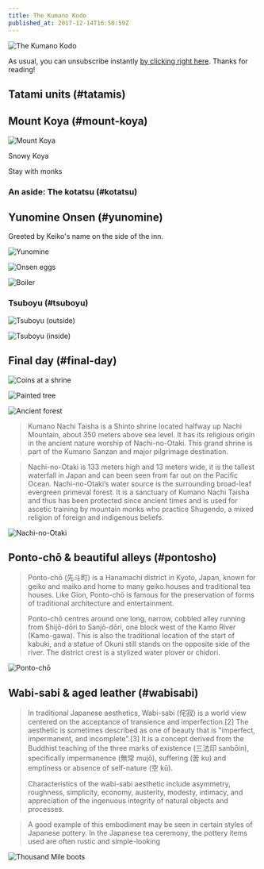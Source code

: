 ```yaml
---
title: The Kumano Kodo
published_at: 2017-12-14T16:50:59Z
---
```


![The Kumano Kodo](/assets/passages/003-kumano-kodo/shining-light@2x.jpg)

As usual, you can unsubscribe instantly [by clicking right
here][unsubscribe]. Thanks for reading!

## Tatami units (#tatamis)

## Mount Koya (#mount-koya)

![Mount Koya](/assets/passages/003-kumano-kodo/koya@2x.jpg)

Snowy Koya

Stay with monks

### An aside: The kotatsu (#kotatsu)

## Yunomine Onsen (#yunomine)

Greeted by Keiko's name on the side of the inn.

![Yunomine](/assets/passages/003-kumano-kodo/yunomine@2x.jpg)

![Onsen eggs](/assets/passages/003-kumano-kodo/eggs@2x.jpg)

![Boiler](/assets/passages/003-kumano-kodo/boiler@2x.jpg)

### Tsuboyu (#tsuboyu)

![Tsuboyu (outside)](/assets/passages/003-kumano-kodo/tsuboyu-1@2x.jpg)

![Tsuboyu (inside)](/assets/passages/003-kumano-kodo/tsuboyu-2@2x.jpg)

## Final day (#final-day)

![Coins at a shrine](/assets/passages/003-kumano-kodo/coins@2x.jpg)

![Painted tree](/assets/passages/003-kumano-kodo/painted-tree@2x.jpg)

![Ancient forest](/assets/passages/003-kumano-kodo/ancient-forest@2x.jpg)

> Kumano Nachi Taisha is a Shinto shrine located halfway up
> Nachi Mountain, about 350 meters above sea level. It has
> its religious origin in the ancient nature worship of
> Nachi-no-Otaki. This grand shrine is part of the Kumano
> Sanzan and major pilgrimage destination.

> Nachi-no-Otaki is 133 meters high and 13 meters wide, it
> is the tallest waterfall in Japan and can been seen from
> far out on the Pacific Ocean. Nachi-no-Otaki’s water
> source is the surrounding broad-leaf evergreen primeval
> forest. It is a sanctuary of Kumano Nachi Taisha and thus
> has been protected since ancient times and is used for
> ascetic training by mountain monks who practice Shugendo,
> a mixed religion of foreign and indigenous beliefs.

![Nachi-no-Otaki](/assets/passages/003-kumano-kodo/nachi-taisha@2x.jpg)

## Ponto-chō & beautiful alleys (#pontosho)

> Ponto-chō (先斗町) is a Hanamachi district in Kyoto,
> Japan, known for geiko and maiko and home to many geiko
> houses and traditional tea houses. Like Gion, Ponto-chō
> is famous for the preservation of forms of traditional
> architecture and entertainment.
>
> Ponto-chō centres around one long, narrow, cobbled alley
> running from Shijō-dōri to Sanjō-dōri, one block west of
> the Kamo River (Kamo-gawa). This is also the traditional
> location of the start of kabuki, and a statue of Okuni
> still stands on the opposite side of the river. The
> district crest is a stylized water plover or chidori.

![Ponto-chō](/assets/passages/003-kumano-kodo/pontocho@2x.jpg)

## Wabi-sabi & aged leather (#wabisabi)

> In traditional Japanese aesthetics, Wabi-sabi (侘寂) is a
> world view centered on the acceptance of transience and
> imperfection.[2] The aesthetic is sometimes described as
> one of beauty that is "imperfect, impermanent, and
> incomplete".[3] It is a concept derived from the Buddhist
> teaching of the three marks of existence (三法印
> sanbōin), specifically impermanence (無常 mujō),
> suffering (苦 ku) and emptiness or absence of self-nature
> (空 kū).
>
> Characteristics of the wabi-sabi aesthetic include
> asymmetry, roughness, simplicity, economy, austerity,
> modesty, intimacy, and appreciation of the ingenuous
> integrity of natural objects and processes.

> A good example of this embodiment may be seen in certain
> styles of Japanese pottery. In the Japanese tea ceremony,
> the pottery items used are often rustic and
> simple-looking

![Thousand Mile boots](/assets/passages/003-kumano-kodo/thousand-mile@2x.jpg)

[unsubscribe]: %unsubscribe_url%
